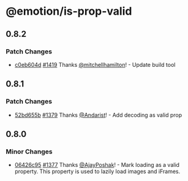# @emotion/is-prop-valid

## 0.8.2

### Patch Changes

- [c0eb604d](https://github.com/emotion-js/emotion/commit/c0eb604d) [#1419](https://github.com/emotion-js/emotion/pulls/1419) Thanks [@mitchellhamilton](https://github.com/mitchellhamilton)! - Update build tool

## 0.8.1

### Patch Changes

- [52bd655b](https://github.com/emotion-js/emotion/commit/52bd655b) [#1379](https://github.com/emotion-js/emotion/pulls/1379) Thanks [@Andarist](https://github.com/Andarist)! - Add decoding as valid prop

## 0.8.0

### Minor Changes

- [06426c95](https://github.com/emotion-js/emotion/commit/06426c95) [#1377](https://github.com/emotion-js/emotion/pulls/1377) Thanks [@AjayPoshak](https://github.com/AjayPoshak)! - Mark loading as a valid property. This property is used to lazily load images and iFrames.
